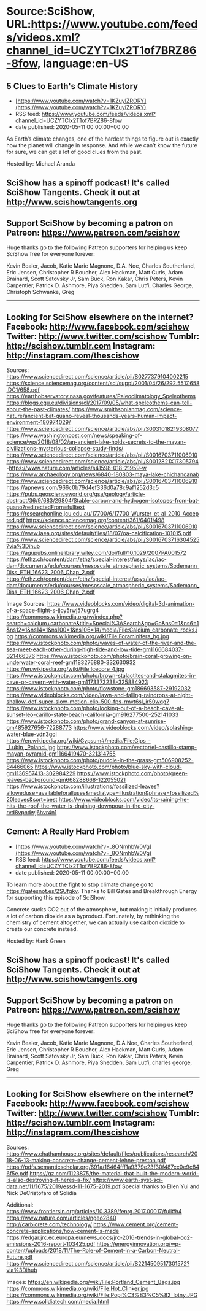 # Source:SciShow, URL:https://www.youtube.com/feeds/videos.xml?channel_id=UCZYTClx2T1of7BRZ86-8fow, language:en-US

## 5 Clues to Earth's Climate History
 - [https://www.youtube.com/watch?v=1KZuylZRORY](https://www.youtube.com/watch?v=1KZuylZRORY)
 - RSS feed: https://www.youtube.com/feeds/videos.xml?channel_id=UCZYTClx2T1of7BRZ86-8fow
 - date published: 2020-05-11 00:00:00+00:00

As Earth’s climate changes, one of the hardest things to figure out is exactly how the planet will change in response. And while we can’t know the future for sure, we can get a lot of good clues from the past. 

Hosted by: Michael Aranda

SciShow has a spinoff podcast! It's called SciShow Tangents. Check it out at http://www.scishowtangents.org
----------
Support SciShow by becoming a patron on Patreon: https://www.patreon.com/scishow
----------
Huge thanks go to the following Patreon supporters for helping us keep SciShow free for everyone forever:

Kevin Bealer, Jacob, Katie Marie Magnone, D.A. Noe, Charles Southerland, Eric Jensen, Christopher R Boucher, Alex Hackman, Matt Curls, Adam Brainard, Scott Satovsky Jr, Sam Buck, Ron Kakar, Chris Peters, Kevin Carpentier, Patrick D. Ashmore, Piya Shedden, Sam Lutfi, Charles George, Christoph Schwanke, Greg

----------
Looking for SciShow elsewhere on the internet?
Facebook: http://www.facebook.com/scishow
Twitter: http://www.twitter.com/scishow
Tumblr: http://scishow.tumblr.com
Instagram: http://instagram.com/thescishow
----------
Sources: 
https://www.sciencedirect.com/science/article/pii/S0277379104002215
https://science.sciencemag.org/content/sci/suppl/2001/04/26/292.5517.658.DC1/658.pdf
https://earthobservatory.nasa.gov/features/Paleoclimatology_Speleothems
https://blogs.egu.eu/divisions/cl/2017/09/05/what-speleothems-can-tell-about-the-past-climates/
https://www.smithsonianmag.com/science-nature/ancient-bat-guano-reveal-thousands-years-human-impact-environment-180974029/
https://www.sciencedirect.com/science/article/abs/pii/S0031018219308077
https://www.washingtonpost.com/news/speaking-of-science/wp/2018/08/02/an-ancient-lake-holds-secrets-to-the-mayan-civilizations-mysterious-collapse-study-finds/
https://www.sciencedirect.com/science/article/abs/pii/S0016703711006910
https://www.sciencedirect.com/science/article/abs/pii/S0012821X17305794
-https://www.nature.com/articles/s41598-018-21959-w
https://www.archaeology.org/news/6840-180803-maya-lake-chichancanab
https://www.sciencedirect.com/science/article/abs/pii/S0016703711006910
https://apnews.com/966c0b79d4ef336d0a78c9af1252d3c5
https://pubs.geoscienceworld.org/gsa/geology/article-abstract/36/9/683/29804/Stable-carbon-and-hydrogen-isotopes-from-bat-guano?redirectedFrom=fulltext
https://researchonline.jcu.edu.au/17700/6/17700_Wurster_et_al_2010_Accepted.pdf
https://science.sciencemag.org/content/361/6401/498
https://www.sciencedirect.com/science/article/abs/pii/S0016703711006910
https://www.iaea.org/sites/default/files/18/07/oa-calcification-101015.pdf
https://www.sciencedirect.com/science/article/abs/pii/S0016703716304525?via%3Dihub
https://agupubs.onlinelibrary.wiley.com/doi/full/10.1029/2007PA001572
https://ethz.ch/content/dam/ethz/special-interest/usys/iac/iac-dam/documents/edu/courses/mesoscale_atmospheric_systems/Sodemann_Diss_ETH_16623_2006_Chap_2.pdf
https://ethz.ch/content/dam/ethz/special-interest/usys/iac/iac-dam/documents/edu/courses/mesoscale_atmospheric_systems/Sodemann_Diss_ETH_16623_2006_Chap_2.pdf

Image Sources: 
https://www.videoblocks.com/video/digital-3d-animation-of-a-space-flight-s-jjoy5rwj57ugrg4
https://commons.wikimedia.org/w/index.php?search=calcium+carbonate&title=Special%3ASearch&go=Go&ns0=1&ns6=1&ns12=1&ns14=1&ns100=1&ns106=1#/media/File:Calcium_carbonate_rocks.jpg
https://commons.wikimedia.org/wiki/File:Foraminifera_hg.jpg
https://www.istockphoto.com/photo/waves-of-water-of-the-river-and-the-sea-meet-each-other-during-high-tide-and-low-tide-gm1166684037-321466376
https://www.istockphoto.com/photo/brain-coral-growing-on-underwater-coral-reef-gm1183276880-332630932
https://en.wikipedia.org/wiki/File:Icecore_4.jpg
https://www.istockphoto.com/photo/brown-stalactites-and-stalagmites-in-cave-or-cavern-with-water-gm1173373238-325884923
https://www.istockphoto.com/photo/flowstone-gm186693587-29192032
https://www.videoblocks.com/video/lawn-and-falling-raindrops-at-night-shallow-dof-super-slow-motion-clip-500-fps-rmvt6sl_ir50wqg7
https://www.istockphoto.com/photo/looking-out-of-a-beach-cave-at-sunset-leo-carillo-state-beach-california-gm916277500-252141033
https://www.istockphoto.com/photo/grand-canyon-at-sunrise-gm485927656-72288773
https://www.videoblocks.com/video/splashing-water-blue-vdn3gol
https://en.wikipedia.org/wiki/Gypsum#/media/File:Gips_-_Lubin,_Poland..jpg
https://www.istockphoto.com/vector/el-castillo-stamp-mayan-pyramid-gm1166419470-321314755
https://www.istockphoto.com/photo/puddle-in-the-grass-gm506908252-84466065
https://www.istockphoto.com/photo/blue-sky-with-cloud-gm1136957413-302984229
https://www.istockphoto.com/photo/green-leaves-background-gm668288668-122055021
https://www.istockphoto.com/illustrations/fossilized-leaves?alloweduse=availableforalluses&mediatype=illustration&phrase=fossilized%20leaves&sort=best
https://www.videoblocks.com/video/its-raining-he-hits-the-roof-the-water-is-draining-downpour-in-the-city-rvd8vpndwj6hvr4n1

## Cement: A Really Hard Problem
 - [https://www.youtube.com/watch?v=_8ONmhbW0Vg](https://www.youtube.com/watch?v=_8ONmhbW0Vg)
 - RSS feed: https://www.youtube.com/feeds/videos.xml?channel_id=UCZYTClx2T1of7BRZ86-8fow
 - date published: 2020-05-11 00:00:00+00:00

To learn more about the fight to stop climate change go to https://gatesnot.es/2SUfgkv. Thanks to Bill Gates and Breakthrough Energy for supporting this episode of SciShow. 

Concrete sucks CO2 out of the atmosphere, but making it initially produces a lot of carbon dioxide as a byproduct. Fortunately, by rethinking the chemistry of cement altogether, we can actually use carbon dioxide to create our concrete instead.

Hosted by: Hank Green

SciShow has a spinoff podcast! It's called SciShow Tangents. Check it out at http://www.scishowtangents.org
----------
Support SciShow by becoming a patron on Patreon: https://www.patreon.com/scishow
----------
Huge thanks go to the following Patreon supporters for helping us keep SciShow free for everyone forever:

Kevin Bealer, Jacob, Katie Marie Magnone, D.A.Noe, Charles Southerland, Eric Jensen, Christopher R Boucher, Alex Hackman, Matt Curls, Adam Brainard, Scott Satovsky Jr, Sam Buck, Ron Kakar, Chris Peters, Kevin Carpentier, Patrick D. Ashmore, Piya Shedden, Sam Lutfi, charles george, Greg

----------
Looking for SciShow elsewhere on the internet?
Facebook: http://www.facebook.com/scishow
Twitter: http://www.twitter.com/scishow
Tumblr: http://scishow.tumblr.com
Instagram: http://instagram.com/thescishow
----------
Sources:
https://www.chathamhouse.org/sites/default/files/publications/research/2018-06-13-making-concrete-change-cement-lehne-preston.pdf
https://pdfs.semanticscholar.org/691a/16464fff1a9379e23f30f487cc0e9c846f5e.pdf
https://qz.com/1123875/the-material-that-built-the-modern-world-is-also-destroying-it-heres-a-fix/
https://www.earth-syst-sci-data.net/11/1675/2019/essd-11-1675-2019.pdf
Special thanks to Ellen Yui and Nick DeCristofaro of Solidia

Additional:
https://www.frontiersin.org/articles/10.3389/fenrg.2017.00017/full#h4
https://www.nature.com/articles/ngeo2840
http://carbicrete.com/technology/
https://www.cement.org/cement-concrete-applications/how-cement-is-made
https://edgar.jrc.ec.europa.eu/news_docs/jrc-2016-trends-in-global-co2-emissions-2016-report-103425.pdf
https://energyinnovation.org/wp-content/uploads/2018/11/The-Role-of-Cement-in-a-Carbon-Neutral-Future.pdf
https://www.sciencedirect.com/science/article/pii/S2214509517301572?via%3Dihub

Images:
https://en.wikipedia.org/wiki/File:Portland_Cement_Bags.jpg
https://commons.wikimedia.org/wiki/File:Hot_Clinker.jpg
https://commons.wikimedia.org/wiki/File:Popi%C3%B3%C5%82_lotny.JPG
https://www.solidiatech.com/media.html

